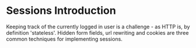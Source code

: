 # Sessions Introduction

Keeping track of the currently logged in user is a challenge - as HTTP is, by definition 'stateless'. Hidden form fields, url rewriting and cookies are three common techniques for implementing sessions.